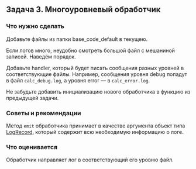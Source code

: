 ## Задача 3. Многоуровневый обработчик
### Что нужно сделать
Добавьте файлы из папки base_code_default в текущею.

Если логов много, неудобно смотреть большой файл с мешаниной записей. Наведём порядок.

Добавьте handler, который будет писать сообщения разных уровней в соответствующие файлы. Например, сообщения уровня debug попадут в файл `calc_debug.log`, а уровня error — в `calc_error.log`.

Не забудьте добавить инициализацию нового обработчика в функцию из предыдущей задачи.

### Советы и рекомендации
Метод `emit` обработчика принимает в качестве аргумента объект типа [LogRecord](https://docs.python.org/3/library/logging.html#logrecord-attributes), который содержит всю необходимую информацию о логе.

### Что оценивается
Обработчик направляет лог в соответствующий его уровню файл.